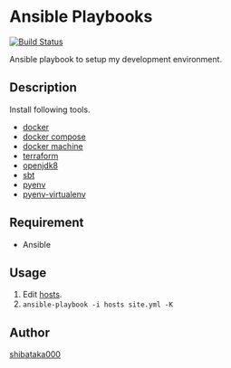 # Ansible Playbooks

[![Build Status](https://travis-ci.org/shibataka000/ansible-playbooks.svg?branch=master)](https://travis-ci.org/shibataka000/ansible-playbooks)

Ansible playbook to setup my development environment.

## Description
Install following tools.

- [docker](https://www.docker.com/)
- [docker compose](https://github.com/docker/compose)
- [docker machine](https://github.com/docker/machine)
- [terraform](https://www.terraform.io/)
- [openjdk8](http://openjdk.java.net/projects/jdk8/)
- [sbt](http://www.scala-sbt.org/)
- [pyenv](https://github.com/pyenv/pyenv)
- [pyenv-virtualenv](https://github.com/pyenv/pyenv-virtualenv)

## Requirement
- Ansible

## Usage
1. Edit [hosts](./hosts).
1. `ansible-playbook -i hosts site.yml -K`

## Author
[shibataka000](https://github.com/shibataka000)

